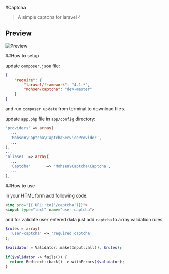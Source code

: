 #Captcha

> A simple captcha for laravel 4 

## Preview

![Preview](http://aparnet.ir/wp-content/uploads/2014/04/captcha.png)

##How to setup

update `composer.json` file:

```json
{
    "require": {
        "laravel/framework": "4.1.*",
        "mohsen/captcha": "dev-master"
    }
}
```

and run `composer update` from terminal to download files.

update `app.php` file in `app/config` directory:

```php
'providers' => array(
  ...
  'Mohsen\Captcha\CaptchaServiceProvider',
  ...
),
...
'aliases' => array(
  ...
  'Captcha'		  => 'Mohsen\Captcha\Captcha',
  ...
),
```

##How to use

in your HTML form add following code:

```html
<img src="{{ URL::to('/captcha')}}">
<input type="text" name="user-captcha">
```

and for validate user entered data just add `captcha` to array validation rules.

```php
$rules = array(
  'user-captcha' => 'required|captcha'
);

$validator = Validator::make(Input::all(), $rules);

if($validator -> fails()) {
  return Redirect::back() -> withErrors($validator);
}
```

